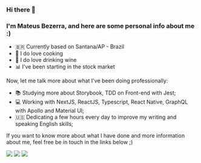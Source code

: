 ### Hi there 👋

### I'm Mateus Bezerra, and here are some personal info about me :)

- 🇧🇷 Currently based on Santana/AP - Brazil
- 🍳 I do love cooking
- 🍷 I do love drinking wine
- 📊 I've been starting in the stock market

Now, let me talk more about what I've been doing professionally:

- 📚 Studying more about Storybook, TDD on Front-end with Jest;
- 💻 Working with NextJS, ReactJS, Typescript, React Native, GraphQL with Apollo and Material UI;
- 🇺🇸 Dedicating a few hours every day to improve my writing and speaking English skills;

If you want to know more about what I have done and more information about me, feel free be in touch in the links below ;)
<p aling="center">
<img src="https://img.shields.io/badge/-@mateusbzerra-blue?logo=twitter&style=for-the-badge&labelColor=dddddd" />
<img src="https://img.shields.io/badge/-/in/mateusbzerra-blue?logo=linkedin&style=for-the-badge&labelColor=dddddd&logoColor=blue" />
<img src="https://img.shields.io/badge/-dev@mateusbezerra.com-blue?logo=mail.ru&style=for-the-badge&labelColor=dddddd&logoColor=blue" />
</p>



<!--
**mateusbzerra/mateusbzerra** is a ✨ _special_ ✨ repository because its `README.md` (this file) appears on your GitHub profile.

Here are some ideas to get you started:

- 🔭 I’m currently working on ...
- 🌱 I’m currently learning ...
- 👯 I’m looking to collaborate on ...
- 🤔 I’m looking for help with ...
- 💬 Ask me about ...
- 📫 How to reach me: ...
- 😄 Pronouns: ...
- ⚡ Fun fact: ...
-->
